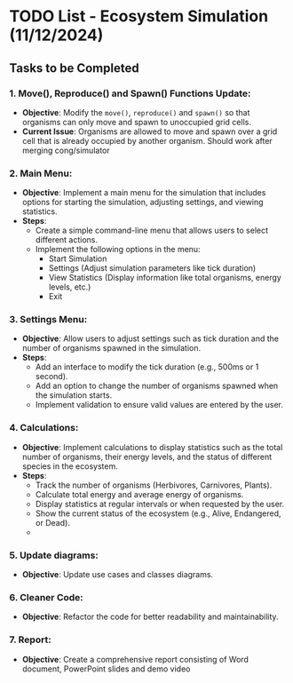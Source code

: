 
# TODO List - Ecosystem Simulation (11/12/2024)

## Tasks to be Completed

### 1. **Move(), Reproduce() and Spawn() Functions Update**:
   - **Objective**: Modify the `move()`, `reproduce()` and  `spawn()` so that organisms can only move and spawn to unoccupied grid cells.
   - **Current Issue**: Organisms are allowed to move and spawn over a grid cell that is already occupied by another organism.
   Should work after merging cong/simulator

### 2. **Main Menu**:
   - **Objective**: Implement a main menu for the simulation that includes options for starting the simulation, adjusting settings, and viewing statistics.
   - **Steps**:
     - Create a simple command-line menu that allows users to select different actions.
     - Implement the following options in the menu:
       - Start Simulation
       - Settings (Adjust simulation parameters like tick duration)
       - View Statistics (Display information like total organisms, energy levels, etc.)
       - Exit

### 3. **Settings Menu**:
   - **Objective**: Allow users to adjust settings such as tick duration and the number of organisms spawned in the simulation.
   - **Steps**:
     - Add an interface to modify the tick duration (e.g., 500ms or 1 second).
     - Add an option to change the number of organisms spawned when the simulation starts.
     - Implement validation to ensure valid values are entered by the user.

### 4. **Calculations**:
   - **Objective**: Implement calculations to display statistics such as the total number of organisms, their energy levels, and the status of different species in the ecosystem.
   - **Steps**:
     - Track the number of organisms (Herbivores, Carnivores, Plants).
     - Calculate total energy and average energy of organisms.
     - Display statistics at regular intervals or when requested by the user.
     - Show the current status of the ecosystem (e.g., Alive, Endangered, or Dead).
     - 
### 5. **Update diagrams**:
   - **Objective**: Update use cases and classes diagrams.

### 6. **Cleaner Code**:
   - **Objective**: Refactor the code for better readability and maintainability.


### 7. **Report**:
   - **Objective**: Create a comprehensive report consisting of Word document, PowerPoint slides and demo video





